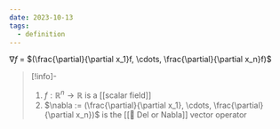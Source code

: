 ```yaml
---
date: 2023-10-13
tags:
  - definition
---
```

$\nabla f$ = $(\frac{\partial}{\partial x_1}f, \cdots, \frac{\partial}{\partial x_n}f)$ 

>[!info]-
> 1. $f: \mathbb{R}^n \rightarrow \mathbb{R}$ is a [[scalar field]]
> 2. $\nabla := (\frac{\partial}{\partial x_1}, \cdots, \frac{\partial}{\partial x_n})$ is the [[📘 Del or Nabla]] vector operator